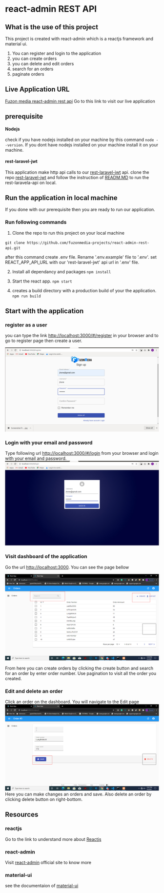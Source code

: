 # react-admin REST API

## What is the use of this project

This project is created with react-admin which is a reactjs framework
and material ui.
 
 1. You can register and login to the application
 2. you can create orders
 3. you can delete and edit orders
 4. search for an orders
 5. paginate orders




## Live Application URL
[Fuzon media react-admin rest api](https://www.google.com "Live Application Link")
Go to this link to visit our live application

## prerequisite
  #### Nodejs
  check if you have nodejs installed on your machine
  by this command  `node --version`. If you dont have nodejs installed
  on your machine install it on your machine.
  #### rest-laravel-jwt
   This application make http api calls to our [rest-laravel-jwt](https://github.com/fuzonmedia-projects/rest-laravel-jwt/ "Laravel Rest API") api. clone the repo [rest-laravel-jwt](https://github.com/fuzonmedia-projects/rest-laravel-jwt/ "Laravel Rest API") and follow the instruction of [READM.MD](https://github.com/fuzonmedia-projects/rest-laravel-jwt/blob/master/readme.md "README file of  Laravel Rest API")
   to run the rest-laravela-api on local.
 
    
  


## Run the application in local machine
  If you done with our prerequisite then you are ready to run our application.


### Run following commands

1. Clone the repo to run this project on your local machine

`git clone https://github.com/fuzonmedia-projects/react-admin-rest-api.git`
   
after this command create .env file. Rename '.env.example' file to '.env'.
set REACT_APP_API_URL with our 'rest-laravel-jwt' api url in '.env' file.

2. Install all dependancy and packages
`npm install`

3. Start the react app.
`npm start` 

4. creates a build directory with a production build of your the application.
`npm run build`

## Start with the application
 ### register as a user
 you can type the link <http://localhost:3000/#/register> in your browser
 and to go to register page then create a user.

 ![register page](demo/signup.jpg)

 ### Login with your email and password
  Type following url <http://localhost:3000/#/login> from your browser and login with your email and password.
 ![Login page](demo/login.jpg) 
 ### Visit dashboard of the application
  Go the url <http://localhost:3000>. You can see the page bellow
  
  ![Login page](demo/dashboard.png) 

  From here you can create orders by clicking the create button
  and search for an order by enter order number. Use pagination
  to visit all the order you created.

 ### Edit and delete an order
   Click an order on the dashboard. You will navigate to the Edit page
   ![Login page](demo/edit-delete.png)
   Here you can make changes an orders and save.
   Also delete an order by clicking delete button on right-bottom.

  



## Resources
 ### reactjs
  Go to the link to understand more about [Reactjs](https://reactjs.org)
 ### react-admin
  Visit [react-admin](https://marmelab.com/react-admin/) official site to know more 
 ### material-ui
  see the documentaion of [material-ui](https://material-ui.com/)
